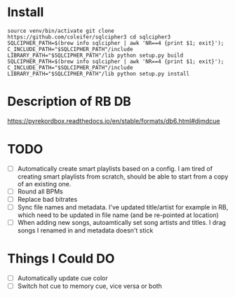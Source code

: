 # Install

`
source venv/bin/activate
git clone https://github.com/coleifer/sqlcipher3
cd sqlcipher3
SQLCIPHER_PATH=$(brew info sqlcipher | awk 'NR==4 {print $1; exit}'); C_INCLUDE_PATH="$SQLCIPHER_PATH"/include LIBRARY_PATH="$SQLCIPHER_PATH"/lib python setup.py build
SQLCIPHER_PATH=$(brew info sqlcipher | awk 'NR==4 {print $1; exit}'); C_INCLUDE_PATH="$SQLCIPHER_PATH"/include LIBRARY_PATH="$SQLCIPHER_PATH"/lib python setup.py install
`

# Description of RB DB

https://pyrekordbox.readthedocs.io/en/stable/formats/db6.html#djmdcue

# TODO

- [ ] Automatically create smart playlists based on a config. I am tired of creating smart playlists from scratch, should be able to start from a copy of an existing one.
- [ ] Round all BPMs
- [ ] Replace bad bitrates
- [ ] Sync file names and metadata. I've updated title/artist for example in RB, which need to be updated in file name (and be re-pointed at location)
- [ ] When adding new songs, autoamtically set song artists and titles. I drag songs I renamed in and metadata doesn't stick

# Things I Could DO

- [ ] Automatically update cue color
- [ ] Switch hot cue to memory cue, vice versa or both
